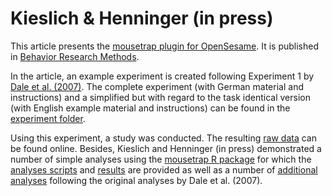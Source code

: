 # Kieslich & Henninger (in press)

This article presents the [mousetrap plugin for OpenSesame](https://github.com/pascalkieslich/mousetrap-os). It is published in [Behavior Research Methods](https://doi.org/10.3758/s13428-017-0900-z).

In the article, an example experiment is created following Experiment 1 by [Dale et al. (2007)](https://doi.org/10.3758/BF03195938). The complete experiment (with German material and instructions) and a simplified but with regard to the task identical version (with English example material and instructions) can be found in the [experiment folder](experiment).

Using this experiment, a study was conducted. The resulting [raw data](merged_data/raw_data.csv.gz) can be found online. Besides, Kieslich and Henninger (in press) demonstrated a number of simple analyses using the [mousetrap R package](http://pascalkieslich.github.io/mousetrap/) for which the [analyses scripts](KH2017_analyses.Rmd) and [results](KH2017_analyses.pdf) are provided as well as a number of [additional analyses](KH2017_analyses_following_Dale_et_al.pdf) following the original analyses by Dale et al. (2007).

